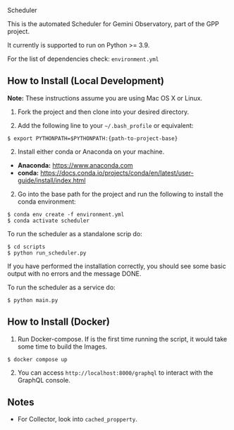 Scheduler

This is the automated Scheduler for Gemini Observatory, part of the GPP project.

It currently is supported to run on Python >= 3.9.

For the list of dependencies check: `environment.yml`

## How to Install (Local Development)

**Note:** These instructions assume you are using Mac OS X or Linux.

1. Fork the project and then clone into your desired directory.

2. Add the following line to your `~/.bash_profile` or equivalent:
```shell
$ export PYTHONPATH=$PYTHONPATH:{path-to-project-base}
```

2. Install either conda or Anaconda on your machine.
* **Anaconda:** https://www.anaconda.com
* **conda:** https://docs.conda.io/projects/conda/en/latest/user-guide/install/index.html

2. Go into the base path for the project and run the following to install the conda environment:
```shell
$ conda env create -f environment.yml
$ conda activate scheduler
```

To run the scheduler as a standalone scrip do:
```shell
$ cd scripts
$ python run_scheduler.py
```

If you have performed the installation correctly, you should see some basic
output with no errors and the message DONE.

To run the scheduler as a service do:
```shell
$ python main.py
```


## How to Install (Docker)

1. Run Docker-compose. If is the first time running the script, it would take some time to
build the Images.  
```shell
$ docker compose up 
```

2. You can access `http://localhost:8000/graphql` to interact with the GraphQL console. 


## Notes
* For Collector, look into `cached_propperty`.
